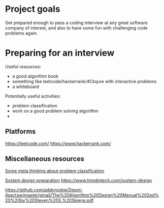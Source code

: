 # Project goals
Get prepared enough to pass a coding interview at any great software company of
interest, and also to have some fun with challenging code problems again.

# Preparing for an interview
Useful resources:
* a good algorithm book
* something like leetcode/hackerrank/4Clojure with interactive problems
* a whiteboard

Potentially useful activities:
* problem classification
* work on a good problem solving algorithm
* 

## Platforms
https://leetcode.com/
https://www.hackerrank.com/


##  Miscellaneous resources
[Some meta thinking about problem
classification](https://medium.com/better-programming/the-ultimate-strategy-to-preparing-for-the-coding-interview-ee9f7eb439f3)

[System design preparation](https://github.com/checkcheckzz/system-design-interview)
https://www.hiredintech.com/system-design

https://github.com/addyrookie/Depot-App/raw/master/gmail/The%20Algorithm%20Design%20Manual%202ed%20%20by%20Steven%20S.%20Skiena.pdf
